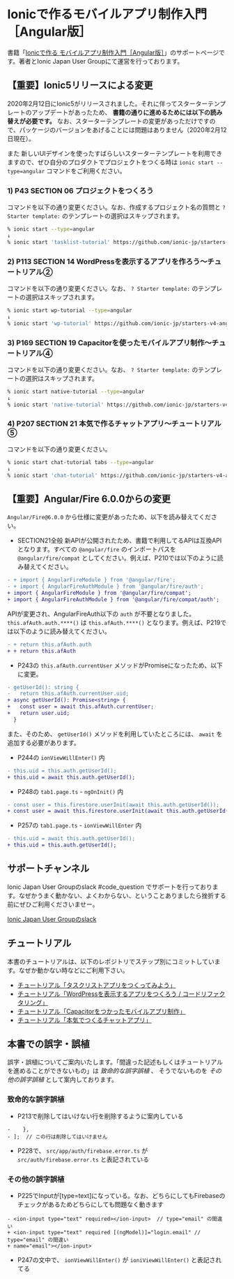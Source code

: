 # Ionicで作るモバイルアプリ制作入門［Angular版］
書籍「[Ionicで作る モバイルアプリ制作入門［Angular版］](https://amzn.to/35mKmVq)」のサポートページです。著者とIonic Japan User Groupにて運営を行っております。

## 【重要】Ionic5リリースによる変更
2020年2月12日にIonic5がリリースされました。それに伴ってスターターテンプレートのアップデートがあったため、 **書籍の通りに進めるためには以下の読み替えが必要です。**
なお、スターターテンプレートの変更があっただけですので、パッケージのバージョンをあげることには問題はありません（2020年2月12日現在）。

また 新しいUIデザインを使ったすばらしいスターターテンプレートを利用できますので、ぜひ自分のプロダクトでプロジェクトをつくる時は `ionic start --type=angular` コマンドをご利用ください。

### 1) P43 SECTION 06 プロジェクトをつくろう
コマンドを以下の通り変更ください。なお、作成するプロジェクト名の質問と `? Starter template:` のテンプレートの選択はスキップされます。

```bash
% ionic start --type=angular
↓
% ionic start 'tasklist-tutorial' https://github.com/ionic-jp/starters-v4-angular-sidemenu.git
```

### 2) P113 SECTION 14 WordPressを表示するアプリを作ろう〜チュートリアル②
コマンドを以下の通り変更ください。なお、 `? Starter template:` のテンプレートの選択はスキップされます。

```bash
% ionic start wp-tutorial --type=angular
↓
% ionic start 'wp-tutorial' https://github.com/ionic-jp/starters-v4-angular-blank.git
```

### 3) P169 SECTION 19 Capacitorを使ったモバイルアプリ制作〜チュートリアル④
コマンドを以下の通り変更ください。なお、 `? Starter template:` のテンプレートの選択はスキップされます。

```bash
% ionic start native-tutorial --type=angular
↓
% ionic start 'native-tutorial' https://github.com/ionic-jp/starters-v4-angular-tabs.git
```

### 4) P207 SECTION 21 本気で作るチャットアプリ〜チュートリアル⑤
コマンドを以下の通り変更ください。

```bash
% ionic start chat-tutorial tabs --type=angular
↓
% ionic start 'chat-tutorial' https://github.com/ionic-jp/starters-v4-angular-tabs.git
```

## 【重要】Angular/Fire 6.0.0からの変更
`Angular/Fire@6.0.0` から仕様に変更があったため、以下を読み替えてください。
- SECTION21全般
新APIが公開されたため、書籍で利用してるAPIは互換APIとなります。すべての `@angular/fire` のインポートパスを `@angular/fire/compat` としてください。例えば、P210では以下のように読み替えてください。

```diff
- + import { AngularFireModule } from '@angular/fire';
- + import { AngularFireAuthModule } from '@angular/fire/auth';
+ import { AngularFireModule } from '@angular/fire/compat';
+ import { AngularFireAuthModule } from '@angular/fire/compat/auth';
```


APIが変更され、AngularFireAuth以下の `auth` が不要となりました。 `this.afAuth.auth.****()` は `this.afAuth.****()` となります。例えば、P219では以下のように読み替えてください。

```diff
- + return this.afAuth.auth
+ + return this.afAuth
```

- P243の `this.afAuth.currentUser` メソッドがPromiseになったため、以下に変更。

```diff
- getUserId(): string {
-   return this.afAuth.currentUser.uid;
+ async getUserId(): Promise<string> {
+   const user = await this.afAuth.currentUser;
+   return user.uid;
  }
```

また、そのため、 `getUserId()` メソッドを利用していたところには、 `await` を追加する必要があります。

- P244の `ionViewWillEnter()` 内
```diff
- this.uid = this.auth.getUserId();
+ this.uid = await this.auth.getUserId();
```

- P248の `tab1.page.ts` - `ngOnInit()` 内
```diff
- const user = this.firestore.userInit(await this.auth.getUserId());
+ const user = await this.firestore.userInit(await this.auth.getUserId());
```

- P257の `tab1.page.ts` - `ionViewWillEnter` 内
```diff
- this.uid = await this.auth.getUserId();
+ this.uid = this.auth.getUserId();
```

## サポートチャンネル
Ionic Japan User Groupのslack #code_question でサポートを行っております。なぜかうまく動かない、よくわからない、ということありましたら挫折する前にぜひご利用くださいませー。

[Ionic Japan User Groupのslack](https://ionic-jp.herokuapp.com/)

## チュートリアル
本書のチュートリアルは、以下のレポジトリでステップ別にコミットしています。なぜか動かない時などにご利用下さい。

- [チュートリアル「タスクリストアプリをつくってみよう」](https://github.com/ionic-jp/handbook-angular-2019-tasklist-tutorial)
- [チュートリアル「WordPressを表示するアプリをつくろう / コードリファクタリング」](https://github.com/ionic-jp/handbook-angular-2019-wp-tutorial)
- [チュートリアル「Capacitorをつかったモバイルアプリ制作」](https://github.com/ionic-jp/handbook-angular-2019-native-tutorial)
- [チュートリアル「本気でつくるチャットアプリ」](https://github.com/ionic-jp/handbook-angular-2019-chat-tutorial)

## 本書での誤字・誤植
誤字・誤植についてご案内いたします。「間違った記述もしくはチュートリアルを進めることができないもの」は *致命的な誤字誤植* 、 そうでないものを *その他の誤字誤植* として案内しております。

### 致命的な誤字誤植
- P213で削除してはいけない行を削除するように案内している

```
-    },
- ];  // この行は削除してはいけません
```

- P228で、 `src/app/auth/firebase.error.ts` が `src/auth/firebase.error.ts` と表記されている

### その他の誤字誤植
- P225でInputが[type=text]になっている。なお、どちらにしてもFirebaseのチェックがあるためどちらにしても問題なく動きます

```
- <ion-input type="text" required></ion-input>  // type="email" の間違い
+ <ion-input type="text" required [(ngModel)]="login.email" // type="email" の間違い
+ name="email"></ion-input>
```

- P247の文中で、 `ionViewWillEnter()` が `ioniViewWillEnter()` と表記されてる
